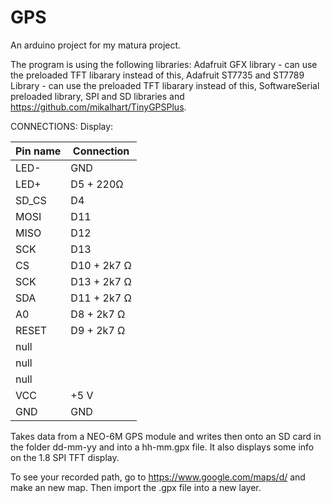 # GPS
An arduino project for my matura project.

The program is using the following libraries:
Adafruit GFX library - can use the preloaded TFT libarary instead of this,
Adafruit ST7735 and ST7789 Library - can use the preloaded TFT libarary instead of this,
SoftwareSerial preloaded library,
SPI and SD libraries and
https://github.com/mikalhart/TinyGPSPlus.

CONNECTIONS:
Display:


| Pin name  | Connection |
| --------- | ------------- |
| LED-  | GND  |
|  LED+  | D5 + 220Ω |
|   SD_CS | D4   |
|   MOSI  | D11   |
|   MISO  | D12   |
|   SCK   | D13   |
|   CS    | D10 + 2k7 Ω|
|   SCK   | D13 + 2k7 Ω |
|   SDA   | D11 + 2k7 Ω |
|   A0    | D8  + 2k7 Ω |
|   RESET | D9  + 2k7 Ω |
|   null |   |
|   null |   |
|   null |   |
|   VCC   | +5 V   |
|   GND   | GND   |


Takes data from a NEO-6M GPS module and writes then onto an SD card in the folder dd-mm-yy and into a hh-mm.gpx file.
It also displays some info on the 1.8 SPI TFT display.

To see your recorded path, go to https://www.google.com/maps/d/ and make an new map. Then import the .gpx file into a new layer.
